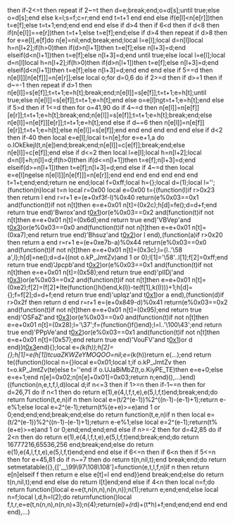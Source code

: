 then if-2<=t then repeat if 2~=t then d=e;break;end;o=d[s];until true;else o=d[s];end else k=l;s=f;c=r;end end t=t+1 end end else if(e[l]<n[e[r]])then t=e[f];else t=t+1;end;end end end else if d>4 then if 6<d then if d<8 then if(n[e[l]]==e[r])then t=t+1;else t=e[f];end;else if d>4 then repeat if d>8 then for e=e[l],e[f]do n[e]=nil;end;break;end;local l=e[l];local d=n[l]local h=n[l+2];if(h>0)then if(d>n[l+1])then t=e[f];else n[l+3]=d;end elseif(d<n[l+1])then t=e[f];else n[l+3]=d;end until true;else local l=e[l];local d=n[l]local h=n[l+2];if(h>0)then if(d>n[l+1])then t=e[f];else n[l+3]=d;end elseif(d<n[l+1])then t=e[f];else n[l+3]=d;end end end else if 5==d then n[e[l]][n[e[f]]]=n[e[r]];else local o;for d=0,6 do if 2>=d then if d>=1 then if d~=-1 then repeat if d>1 then n[e[l]]=s[e[f]];t=t+1;e=h[t];break;end;n[e[l]]=s[e[f]];t=t+1;e=h[t];until true;else n[e[l]]=s[e[f]];t=t+1;e=h[t];end else o=e[l]n[o](n[o+1])t=t+1;e=h[t];end else if 5>d then if 1<=d then for o=41,90 do if 4~=d then n[e[l]]=n[e[f]][e[r]];t=t+1;e=h[t];break;end;n[e[l]]=s[e[f]];t=t+1;e=h[t];break;end;else n[e[l]]=n[e[f]][e[r]];t=t+1;e=h[t];end else if d~=6 then n[e[l]]=n[e[f]][e[r]];t=t+1;e=h[t];else n[e[l]]=s[e[f]];end end end end end end else if d<2 then if-4<d then for t=20,73 do if d>0 then local e=e[l];local t=n[e];for e=e+1,a do o.IOkEkejl(t,n[e])end;break;end;n[e[l]]=c[e[f]];break;end;else n[e[l]]=c[e[f]];end else if d<=2 then local l=e[l];local h=n[l+2];local d=n[l]+h;n[l]=d;if(h>0)then if(d<=n[l+1])then t=e[f];n[l+3]=d;end elseif(d>=n[l+1])then t=e[f];n[l+3]=d;end else if 4~=d then local e=e[l]n[e](n[e+1])else n[e[l]][n[e[f]]]=n[e[r]];end end end end end end end t=1+t;end;end;return ne end;local f=0xff;local h={};local d=(1);local l='';(function(n)local t=n local r=0x00 local e=0x00 t={(function(l)if r>0x23 then return l end r=r+1 e=(e+0xf3f-l)%0x40 return(e%0x03==0x1 and(function(t)if not n[t]then e=e+0x01 n[t]=(0x2c);h[d]=fe();d=d+f;end return true end)'Bwrox'and t[0x1](0x156+l))or(e%0x03==0x2 and(function(t)if not n[t]then e=e+0x01 n[t]=(0x6d);end return true end)'VBVep'and t[0x3](l+0x2c7))or(e%0x03==0x0 and(function(t)if not n[t]then e=e+0x01 n[t]=(0xa7);end return true end)'Bhsuz'and t[0x2](l+0x217))or l end),(function(a)if r>0x20 then return a end r=r+1 e=(e+0xe7b-a)%0x44 return(e%0x03==0x0 and(function(t)if not n[t]then e=e+0x01 n[t]=(0x3c);l={l..'\58 a',l};h[d]=ne();d=d+((not o.kP_JmtZv)and 1 or 0);l[1]='\58'..l[1];f[2]=0xff;end return true end)'Jpcpb'and t[0x2](0x355+a))or(e%0x03==0x1 and(function(t)if not n[t]then e=e+0x01 n[t]=(0x58);end return true end)'plIDj'and t[0x3](a+0x2e1))or(e%0x03==0x2 and(function(t)if not n[t]then e=e+0x01 n[t]=(0xe2);f[2]=(f[2]*(te(function()h()end,k(l))-te(f[1],k(l))))+1;h[d]={};f=f[2];d=d+f;end return true end)'uplqz'and t[0x1](a+0x27f))or a end),(function(d)if r>0x2f then return d end r=r+1 e=(e+0x849-d)%0x41 return(e%0x03==0x2 and(function(t)if not n[t]then e=e+0x01 n[t]=(0x95);end return true end)'OSFaZ'and t[0x3](0x3a5+d))or(e%0x03==0x0 and(function(t)if not n[t]then e=e+0x01 n[t]=(0x28);l='\37';f={function()f()end};l=l..'\100\43';end return true end)'PPpVe'and t[0x2](d+0x65))or(e%0x03==0x1 and(function(t)if not n[t]then e=e+0x01 n[t]=(0x57);end return true end)'VouFV'and t[0x1](d+0x1f3))or d end)}t[0x3](0xe08)end){};local e=_(k(h));h[2]={};h[1]=e(h[1])tcuaZKWZeYMOQOO=nil;e=_(k(h))return e(...);end return te((function()local n={}local e=0x01;local t;if o.kP_JmtZv then t=o.kP_JmtZv(te)else t=''end if o.UJaBiMbZ(t,o.KiyPE_TE)then e=e+0;else e=e+1;end n[e]=0x02;n[n[e]+0x01]=0x03;return n;end)(),...)end)((function(n,e,t,f,l,d)local d;if n<=3 then if 1>=n then if-1~=n then for d=26,71 do if n<1 then do return e(1),e(4,l,f,t,e),e(5,l,f,t)end;break;end;do return function(t,e,n)if n then local e=(t/2^(e-1))%2^((n-1)-(e-1)+1);return e-e%1;else local e=2^(e-1);return(t%(e+e)>=e)and 1 or 0;end;end;end;break;end;else do return function(t,e,n)if n then local e=(t/2^(e-1))%2^((n-1)-(e-1)+1);return e-e%1;else local e=2^(e-1);return(t%(e+e)>=e)and 1 or 0;end;end;end;end else if n>=-2 then for d=42,85 do if 2<n then do return e(1),e(4,l,f,t,e),e(5,l,f,t)end;break;end;do return 16777216,65536,256 end;break;end;else do return e(1),e(4,l,f,t,e),e(5,l,f,t)end;end end else if 6<=n then if 6<n then if 5<=n then for e=45,81 do if n~=7 then do return t(n,nil,t);end break;end;do return setmetatable({},{['__\99\97\108\108']=function(e,t,l,f,n)if n then return e[n]elseif f then return e else e[t]=l end end})end break;end;else do return t(n,nil,t);end end else do return l[t]end;end else if 4<n then local n=f;do return function()local e=e(t,n(n,n),n(n,n));n(1);return e;end;end;else local n=f;local l,d,h=l(2);do returnfunction()local f,t,r,e=e(t,n(n,n),n(n,n)+3);n(4);return(e*l)+(r*d)+(t*h)+f;end;end;end end end end),...)
